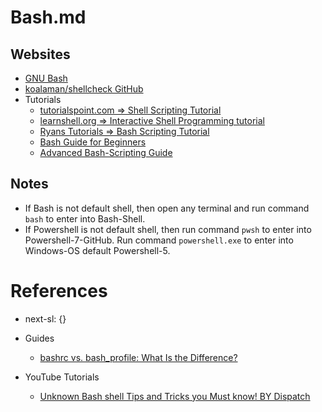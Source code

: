 # Bash.md

## Websites

* [GNU Bash](https://www.gnu.org/software/bash/)
* [koalaman/shellcheck GitHub](https://github.com/koalaman/shellcheck)
* Tutorials
  * [tutorialspoint.com => Shell Scripting Tutorial](https://www.tutorialspoint.com/unix/shell_scripting.htm)
  * [learnshell.org => Interactive Shell Programming tutorial](https://www.learnshell.org/)
  * [Ryans Tutorials => Bash Scripting Tutorial](https://ryanstutorials.net/bash-scripting-tutorial/)
  * [Bash Guide for Beginners](https://tldp.org/LDP/Bash-Beginners-Guide/html/)
  * [Advanced Bash-Scripting Guide](https://tldp.org/LDP/abs/html/index.html)

## Notes

* If Bash is not default shell, then open any terminal and run command `bash` to enter into Bash-Shell.
* If Powershell is not default shell, then run command `pwsh` to enter into Powershell-7-GitHub. Run command `powershell.exe` to enter into Windows-OS default Powershell-5.

# References

* next-sl: {}

* Guides
  * [bashrc vs. bash_profile: What Is the Difference?](https://phoenixnap.com/kb/bashrc-vs-bash-profile)

* YouTube Tutorials
  * [Unknown Bash shell Tips and Tricks you Must know! BY Dispatch](https://www.youtube.com/watch?v=c773YRyBprw)
